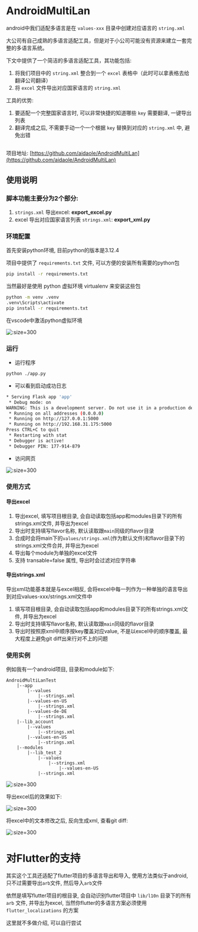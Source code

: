 # AndroidMultiLan

android中我们适配多语言是在 `values-xxx` 目录中创建对应语言的 `string.xml`

大公司有自己成熟的多语言适配工具，但是对于小公司可能没有资源来建立一套完整的多语言系统。

下文中提供了一个简洁的多语言适配工具，其功能包括:

1. 将我们项目中的 `string.xml` 整合到一个 `excel` 表格中（此时可以拿表格去给翻译公司翻译）
2. 将 `excel` 文件导出对应国家语言的 `string.xml`

工具的优势:

1. 要适配一个完整国家语言时, 可以非常快捷的知道哪些 `key` 需要翻译, 一键导出列表
2. 翻译完成之后, 不需要手动一个一个根据 `key` 替换到对应的 `string.xml` 中, 避免出错

## 

项目地址: [https://github.com/aidaole/AndroidMultiLan](https://github.com/aidaole/AndroidMultiLan)

## 使用说明

### 脚本功能主要分为2个部分:

1. `strings.xml` 导出excel: **export_excel.py**
2. excel 导出对应国家语言列表 `strings.xml`: **export_xml.py**

### 环境配置

首先安装python环境, 目前python的版本是3.12.4

项目中提供了 `requirements.txt` 文件, 可以方便的安装所有需要的python包

```bash
pip install -r requirements.txt
```

当然最好是使用 python 虚拟环境 virtualenv 来安装这些包

```bash
python -m venv .venv
.venv\Scripts\activate
pip install -r requirements.txt
```
在vscode中激活python虚拟环境

![](images/README/2024-10-29-21-11-00.png ':size=300')

### 运行

* 运行程序

```bash
python ./app.py
```

* 可以看到启动成功日志

```bash
* Serving Flask app 'app'
 * Debug mode: on
WARNING: This is a development server. Do not use it in a production deployment. Use a production WSGI server instead.
 * Running on all addresses (0.0.0.0)
 * Running on http://127.0.0.1:5000
 * Running on http://192.168.31.175:5000
Press CTRL+C to quit
 * Restarting with stat
 * Debugger is active!
 * Debugger PIN: 177-914-879
```

* 访问网页

![](images/README/2024-10-29-21-25-35.png ':size=300')

### 使用方式

#### 导出excel

1. 导出excel, 填写项目根目录, 会自动读取包括app和modules目录下的所有strings.xml文件, 并导出为excel
2. 导出时支持填写flavor名称, 默认读取跟`main`同级的flavor目录
3. 合成时会将main下的`values/strings.xml`(作为默认文件)和flavor目录下的strings.xml文件合并, 并导出为excel
4. 导出每个module为单独的excel文件
5. 支持 transable=false 属性, 导出时会过滤对应字符串


#### 导出strings.xml

导出xml功能基本就是与excel相反, 会将excel中每一列作为一种单独的语言导出到对应values-xxx/strings.xml文件中

1. 填写项目根目录, 会自动读取包括app和modules目录下的所有strings.xml文件, 并导出为excel
2. 导出时支持填写flavor名称, 默认读取跟`main`同级的flavor目录
3. 导出时按照原xml中顺序按key覆盖对应value, 不是以excel中的顺序覆盖, 最大程度上避免git diff出来行对不上的问题

### 使用实例

例如我有一个android项目, 目录和module如下:

```
AndroidMultiLanTest
    |--app
        |--values
            |--strings.xml
        |--values-en-US
            |--strings.xml
        |--values-de-DE
            |--strings.xml
    |--lib_account
        |--values
            |--strings.xml
        |--values-en-US
            |--strings.xml
    |--modules
        |--lib_test_2
            |--values
                |--strings.xml
                    |--values-en-US
            |--strings.xml
```

![](images/README/2024-10-29-22-36-58.png ':size=300')

导出excel后的效果如下:

![](images/README/2024-10-29-22-34-15.png ':size=300')

将excel中的文本修改之后, 反向生成xml, 查看git diff:

![](images/README/2024-10-29-22-35-47.png ':size=300')

# 对Flutter的支持

其实这个工具还适配了flutter项目的多语言导出和导入, 使用方法类似于android, 只不过需要导出`arb`文件, 然后导入`arb`文件

依然是填写flutter项目的根目录, 会自动识别flutter项目中 `lib/l10n` 目录下的所有 `arb` 文件, 并导出为excel, 当然你flutter的多语言方案必须使用 `flutter_localizations` 的方案

这里就不多做介绍, 可以自行尝试
